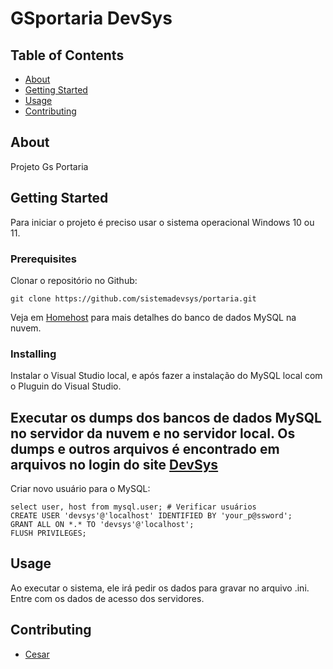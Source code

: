 # GSportaria DevSys

## Table of Contents

- [About](#about)
- [Getting Started](#getting_started)
- [Usage](#usage)
- [Contributing](#CONTRIBUTING)

## About <a name = "about"></a>

Projeto Gs Portaria

## Getting Started <a name = "getting_started"></a>


Para iniciar o projeto é preciso usar o sistema operacional Windows 10 ou 11.

### Prerequisites

Clonar o repositório no Github:

```
git clone https://github.com/sistemadevsys/portaria.git
```

Veja em [Homehost](https://homehost.com.br) para mais detalhes do banco de dados MySQL na nuvem.

### Installing

Instalar o Visual Studio local, e após fazer a instalação do MySQL local com o Pluguin do Visual Studio.

Executar os dumps dos bancos de dados MySQL no servidor da nuvem e no servidor local.
Os dumps e outros arquivos é encontrado em arquivos no login do site [DevSys](https://devsys.com.br)
 ----- 
Criar novo usuário para o MySQL:
```
select user, host from mysql.user; # Verificar usuários
CREATE USER 'devsys'@'localhost' IDENTIFIED BY 'your_p@ssword';
GRANT ALL ON *.* TO 'devsys'@'localhost';
FLUSH PRIVILEGES;
```

## Usage <a name = "usage"></a>

Ao executar o sistema, ele irá pedir os dados para gravar no arquivo .ini. Entre com os dados de acesso dos servidores.

## Contributing <a name = "CONTRIBUTING"></a>
- [Cesar](https://CesarAugusto88.github.io)
